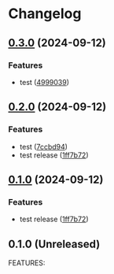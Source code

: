 # Changelog

## [0.3.0](https://github.com/AndreasZeissner/cosmo-ops/compare/terraform-provider-cosmo@0.2.0...terraform-provider-cosmo@0.3.0) (2024-09-12)


### Features

* test ([4999039](https://github.com/AndreasZeissner/cosmo-ops/commit/49990397ed50cd6f67e2a8fd2cf17b48e6239a46))

## [0.2.0](https://github.com/AndreasZeissner/cosmo-ops/compare/terraform-provider-cosmo-v0.1.0...terraform-provider-cosmo@0.2.0) (2024-09-12)


### Features

* test ([7ccbd94](https://github.com/AndreasZeissner/cosmo-ops/commit/7ccbd940767ac9a3870576039cfbdb4deb1571ca))
* test release ([1ff7b72](https://github.com/AndreasZeissner/cosmo-ops/commit/1ff7b72dd1206cbfa3e3c0607c5c79916aa4127e))

## [0.1.0](https://github.com/AndreasZeissner/cosmo-ops/compare/terraform-provider-cosmo-v0.0.1...terraform-provider-cosmo@0.1.0) (2024-09-12)


### Features

* test release ([1ff7b72](https://github.com/AndreasZeissner/cosmo-ops/commit/1ff7b72dd1206cbfa3e3c0607c5c79916aa4127e))

## 0.1.0 (Unreleased)

FEATURES:

